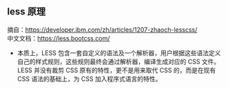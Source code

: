 ## less 原理
摘自：https://developer.ibm.com/zh/articles/1207-zhaoch-lesscss/   
中文文档：https://less.bootcss.com/   
- 本质上，LESS 包含一套自定义的语法及一个解析器，用户根据这些语法定义自己的样式规则，这些规则最终会通过解析器，编译生成对应的 CSS 文件。LESS 并没有裁剪 CSS 原有的特性，更不是用来取代 CSS 的，而是在现有 CSS 语法的基础上，为 CSS 加入程序式语言的特性。   
